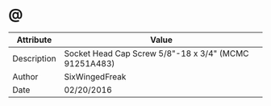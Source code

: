 # @
| Attribute | Value |
| ---  | ---     |
| Description | Socket Head Cap Screw 5/8&quot;-18 x 3/4&quot; (MCMC 91251A483) |
| Author | SixWingedFreak |
| Date | 02/20/2016 |
